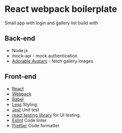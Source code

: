 # React webpack boilerplate

Small app with login and gallery list build with

## Back-end
* Node.js
* mock-api - mock authentication
* [Adorable Avatars](http://avatars.adorable.io/) - fetch gallery images

## Front-end
* [React](https://github.com/facebook/react)
* [Webpack](https://github.com/webpack/webpack) 
* [Babel](https://github.com/babel/babel)
* [Less](http://lesscss.org/) Styling.
* [Jest](https://github.com/facebook/jest) Unit test
* [react testing library](https://testing-library.com/docs/react-testing-library/intro) for UI testing.
* [Eslint](https://github.com/eslint/eslint/) Code linter.
* [Prettier](https://github.com/prettier/prettier) Code formatter.

